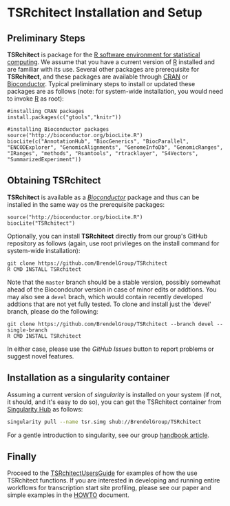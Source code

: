 # __TSRchitect__ Installation and Setup

## Preliminary Steps
__TSRchitect__ is package for the [R software environment for statistical
computing](https://www.r-project.org/).
We assume that you have a current version of [R](https://www.r-project.org/)
 installed and are familiar with its use.
Several other packages are prerequisite for __TSRchitect__, and these packages
are available through
[CRAN](https://cran.r-project.org/) or
[Bioconductor](http://bioconductor.org/).
Typical preliminary steps to install or updated these packages are as follows
(note: for system-wide installation, you would need to invoke
[R](https://www.r-project.org/) as root):

```{r eval=FALSE}
#installing CRAN packages
install.packages(c("gtools","knitr"))

#installing Bioconductor packages
source("http://bioconductor.org/biocLite.R")
biocLite(c("AnnotationHub", "BiocGenerics", "BiocParallel", "ENCODExplorer", "GenomicAlignments", "GenomeInfoDb", "GenomicRanges", "IRanges", "methods", "Rsamtools", "rtracklayer", "S4Vectors", "SummarizedExperiment"))
```

## Obtaining TSRchitect
__TSRchitect__ is available as a
[_Bioconductor_](http://bioconductor.org/) package and thus can be installed in
the same way os the prerequisite packages:

```{r eval=FALSE}
source("http://bioconductor.org/biocLite.R")
biocLite("TSRchitect")
```

Optionally, you can install __TSRchitect__ directly from our group's GitHub
repository as follows (again, use root privileges on the install command for
system-wide installation):

```{bash eval=FALSE}
git clone https://github.com/BrendelGroup/TSRchitect
R CMD INSTALL TSRchitect
```

Note that the `master` branch should be a stable version, possibly somewhat
ahead of the Biocondcutor version in case of minor edits or addtions.
You may also see a `devel` brach, which would contain recently developed
addtions that are not yet fully tested.
To clone and install just the 'devel' branch, please do the following:
```{bash eval=FALSE}
git clone https://github.com/BrendelGroup/TSRchitect --branch devel --single-branch
R CMD INSTALL TSRchitect
```
In either case, please use the _GitHub Issues_ button to report problems or
suggest novel features.


## Installation as a singularity container

Assuming a current version of _singularity_ is installed on your system (if not,
it should, and it's easy to do so), you can get the TSRchitect container from
[Singularity Hub](https://www.singularity-hub.org/collections/1204) as follows:

```bash
singularity pull --name tsr.simg shub://BrendelGroup/TSRchitect
```

For a gentle introduction to singularity, see our group
[handbook article](https://github.com/BrendelGroup/bghandbook/blob/master/doc/06.2-Howto-Singularity-run.md).


## Finally

Proceed to the [TSRchitectUsersGuide](./inst/doc/TSRchitectUsersGuid.Rmd) for
examples of how the use TSRchitect functions.
If you are interested in developing and running entire workflows for
transcription start site profiling, please see our paper and simple examples
in the [HOWTO](./demo/HOWTO.Rmd) document.
